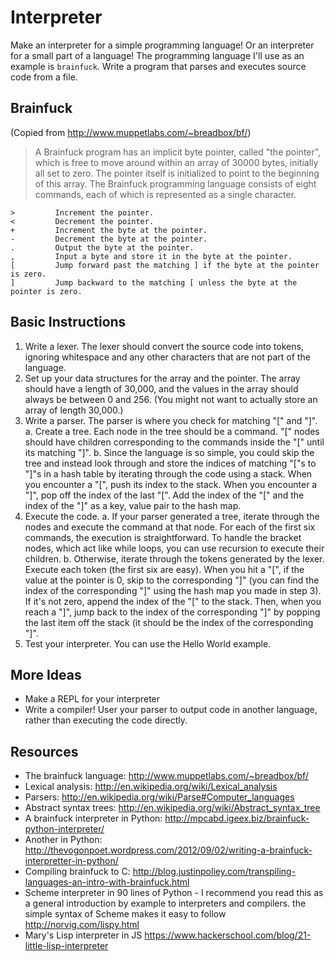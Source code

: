 # Interpreter

Make an interpreter for a simple programming language! Or an interpreter for a small part of a language! The programming language I'll use as an example is `brainfuck`.
Write a program that parses and executes source code from a file.

## Brainfuck
(Copied from http://www.muppetlabs.com/~breadbox/bf/)
> A Brainfuck program has an implicit byte pointer, called "the pointer", which is free to move around within an array of 30000 bytes, initially all set to zero. The pointer itself is initialized to point to the beginning of this array.
> The Brainfuck programming language consists of eight commands, each of which is represented as a single character.

>
    >         Increment the pointer.
    <         Decrement the pointer.
    +         Increment the byte at the pointer.
    -         Decrement the byte at the pointer.
    .         Output the byte at the pointer.
    ,         Input a byte and store it in the byte at the pointer.
    [         Jump forward past the matching ] if the byte at the pointer is zero.
    ]         Jump backward to the matching [ unless the byte at the pointer is zero.

## Basic Instructions
1. Write a lexer. The lexer should convert the source code into tokens, ignoring whitespace and any other characters that are not part of the language.
2. Set up your data structures for the array and the pointer. The array should have a length of 30,000, and the values in the array should always be between 0 and 256. (You might not want to actually store an array of length 30,000.)
3. Write a parser. The parser is where you check for matching "[" and "]".
    a. Create a tree.  Each node in the tree should be a command. "[" nodes should have children corresponding to the commands inside the "[" until its matching "]".
    b. Since the language is so simple, you could skip the tree and instead look through and store the indices of matching "["s to "]"s in a hash table by iterating through the code using a stack. When you encounter a "[", push its index to the stack. When you encounter a "]", pop off the index of the last "[". Add the index of the "[" and the index of the "]" as a key, value pair to the hash map.
4. Execute the code.
    a. If your parser generated a tree, iterate through the nodes and execute the command at that node. For each of the first six commands, the execution is straightforward. To handle the bracket nodes, which act like while loops, you can use recursion to execute their children.
    b. Otherwise, iterate through the tokens generated by the lexer. Execute each token (the first six are easy). When you hit a "[", if the value at the pointer is 0, skip to the corresponding "]" (you can find the index of the corresponding "]" using the hash map you made in step 3). If it's not zero, append the index of the "[" to the stack. Then, when you reach a "]", jump back to the index of the corresponding "]" by popping the last item off the stack (it should be the index of the corresponding "]".
5. Test your interpreter. You can use the Hello World example.

## More Ideas
* Make a REPL for your interpreter
* Write a compiler! User your parser to output code in another language, rather than executing the code directly.

## Resources
* The brainfuck language: http://www.muppetlabs.com/~breadbox/bf/
* Lexical analysis: http://en.wikipedia.org/wiki/Lexical_analysis
* Parsers: http://en.wikipedia.org/wiki/Parse#Computer_languages
* Abstract syntax trees: http://en.wikipedia.org/wiki/Abstract_syntax_tree
* A brainfuck interpreter in Python: http://mpcabd.igeex.biz/brainfuck-python-interpreter/
* Another in Python: http://thevogonpoet.wordpress.com/2012/09/02/writing-a-brainfuck-interpretter-in-python/
* Compiling brainfuck to C: http://blog.justinpoliey.com/transpiling-languages-an-intro-with-brainfuck.html
* Scheme interpreter in 90 lines of Python - I recommend you read this as a general introduction by example to interpreters and compilers. the simple syntax of Scheme makes it easy to follow http://norvig.com/lispy.html
* Mary's Lisp interpreter in JS https://www.hackerschool.com/blog/21-little-lisp-interpreter
